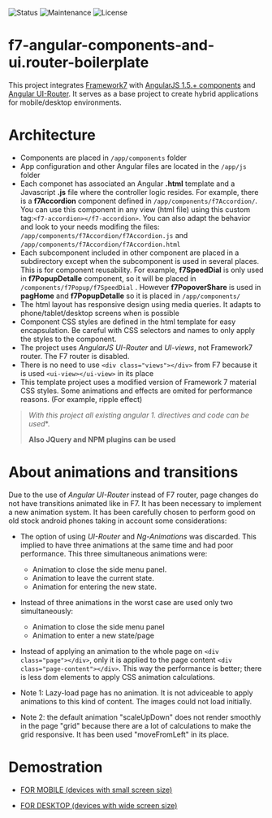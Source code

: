 ![Status](https://img.shields.io/badge/status-ok-green.svg) ![Maintenance](https://img.shields.io/maintenance/yes/2016.svg?maxAge=2592000) ![License](https://img.shields.io/dub/l/vibe-d.svg?maxAge=2592000)



# f7-angular-components-and-ui.router-boilerplate

This project integrates [Framework7](http://framework7.io) with [AngularJS 1.5.+ components]() and [Angular UI-Router](https://angular-ui.github.io/ui-router/site/#/api/ui.router). It serves as a base project to create hybrid applications for mobile/desktop environments.

# Architecture

- Components are placed in `/app/components` folder
- App configuration and other Angular files are located in the `/app/js` folder
- Each componet has associated an Angular **.html** template and a Javascript **.js** file where the controller logic resides. For example, there is a **f7Accordion** component defined in `/app/components/f7Accordion/`. You can use this component in any view (html file) using this custom tag:`<f7-accordion></f7-accordion>`. You can also adapt the behavior and look to your needs modifing the files: `/app/components/f7Accordion/f7Accordion.js` and `/app/components/f7Accordion/f7Accordion.html`
- Each subcomponent included in other component are placed in a subdirectory except when the subcomponent is used in several places. This is for component reusability. For example, **f7SpeedDial** is only used in **f7PopupDetalle** component, so it will be placed in `/components/f7Popup/f7SpeedDial` . However **f7PopoverShare** is used in **pagHome** and **f7PopupDetalle** so it is placed in `/app/components/`
- The html layout has responsive design using media queries. It adapts to phone/tablet/desktop screens when is possible
- Component CSS styles are defined in the html template for easy encapsulation. Be careful with CSS selectors and names to only apply the styles to the component.
- The project uses *AngularJS UI-Router* and *UI-views*, not Framework7 router. The F7 router is disabled.
- There is no need to use `<div class="views"></div>` from F7 because it is used `<ui-view></ui-view>` in its place
- This template project uses a modified version of Framework 7 material CSS styles. Some animations and effects are omited for performance reasons. (For example, ripple effect)




>**With this project all existing angular 1.* directives and code can be used**. 
>
>**Also JQuery and NPM plugins can be used**



# About animations and transitions

Due to the use of *Angular UI-Router* instead of F7 router, page changes do not have transitions animated like in F7. It has been necessary to implement a new animation system. It has been carefully chosen to perform good on old stock android phones taking in account some considerations:

- The option of using *UI-Router* and *Ng-Animations* was discarded. This implied to have three animations at the same time and had poor performance.  This three simultaneous animations were: 
  - Animation to close the side menu panel.
  - Animation to leave the current state.
  - Animation for entering the new state.
- Instead of three animations in the worst case are used only two simultaneously:
  - Animation to close the side menu panel
  - Animation to enter a new state/page




- Instead of applying an animation to the whole page on `<div class="page"></div>`, only it is applied to the page content `<div class="page-content"></div>`. This way the performance is better; there is less dom elements to apply CSS animation calculations.
- Note 1: Lazy-load page has no animation. It is not adviceable to apply animations to this kind of content. The images could not load initially.
- Note 2: the default animation "scaleUpDown" does not render smoothly in the page "grid" because there are a lot of calculations to make the grid responsive. It has been used "moveFromLeft" in its place.



# Demostration


- [FOR MOBILE (devices with small screen size)](https://yagolopez.github.io/f7-angular-components-and-ui.router/#/)

- [FOR DESKTOP (devices with wide screen size)](http://mobiletest.me/htc_one_emulator/?u=https://yagolopez.github.io/f7-angular-components-and-ui.router/index.html#/)
